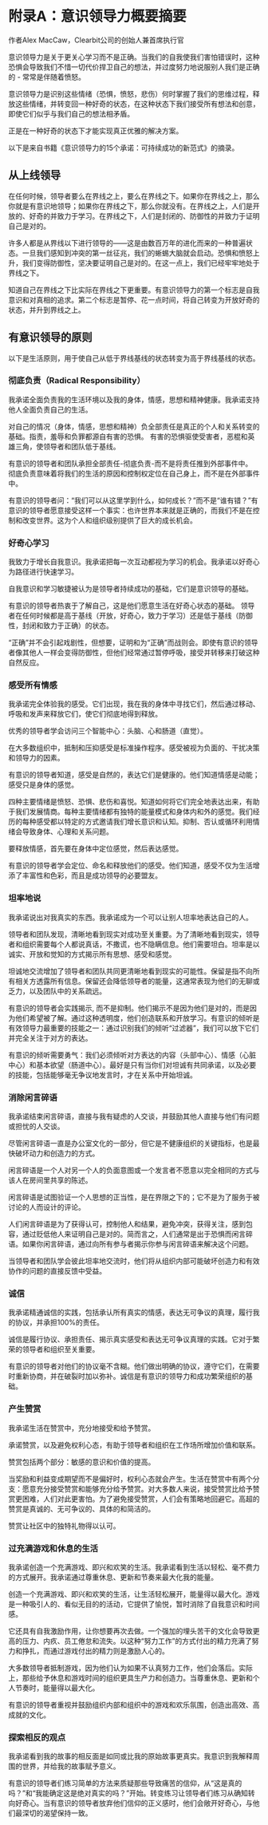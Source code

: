 # 附录A：意识领导力概要摘要
作者Alex MacCaw，Clearbit公司的创始人兼首席执行官

意识领导力是关于更关心学习而不是正确。当我们的自我使我们害怕错误时，这种恐惧会导致我们不惜一切代价捍卫自己的想法，并过度努力地说服别人我们是正确的 - 常常是伴随着愤怒。

意识领导力是识别这些情绪（恐惧，愤怒，悲伤）何时掌握了我们的思维过程，释放这些情绪，并转变回一种好奇的状态，在这种状态下我们接受所有想法和创意，即使它们似乎与我们自己的想法相矛盾。

正是在一种好奇的状态下才能实现真正优雅的解决方案。

以下是来自书籍《意识领导力的15个承诺：可持续成功的新范式》的摘录。

## 从上线领导
在任何时候，领导者要么在界线之上，要么在界线之下。如果你在界线之上，那么你就是有意识地领导；如果你在界线之下，那么你就没有。在界线之上，人们是开放的、好奇的并致力于学习。在界线之下，人们是封闭的、防御性的并致力于证明自己是对的。

许多人都是从界线以下进行领导的——这是由数百万年的进化而来的一种普遍状态。一旦我们感知到冲突的第一丝征兆，我们的蜥蜴大脑就会启动。恐惧和愤怒上升，我们变得防御性，坚决要证明自己是对的。在这一点上，我们已经牢牢地处于界线之下。

知道自己在界线之下比实际在界线之下更重要。有意识领导力的第一个标志是自我意识和对真相的追求。第二个标志是暂停、花一点时间，将自己转变为开放好奇的状态，并升到界线之上。

## 有意识领导的原则
以下是生活原则，用于使自己从低于界线基线的状态转变为高于界线基线的状态。

### 彻底负责（Radical Responsibility）

我承诺全面负责我的生活环境以及我的身体，情感，思想和精神健康。我承诺支持他人全面负责自己的生活。

对自己的情况（身体，情感，思想和精神）负全部责任是真正的个人和关系转变的基础。指责，羞辱和负罪都源自有害的恐惧。 有害的恐惧驱使受害者，恶棍和英雄三角，使领导者和团队低于基线。

有意识的领导者和团队承担全部责任-彻底负责-而不是将责任推到外部事件中。 彻底负责意味着将我们的生活的原因和控制权定位在自己身上，而不是在外部事件中。

有意识的领导者问：“我们可以从这里学到什么，如何成长？”而不是“谁有错？”有意识的领导者愿意接受这样一个事实：也许世界本来就是正确的，而我们不是在控制和改变世界。这为个人和组织级别提供了巨大的成长机会。

### 好奇心学习

我致力于增长自我意识。我承诺把每一次互动都视为学习的机会。我承诺以好奇心为路径进行快速学习。

自我意识和学习敏捷被认为是领导者持续成功的基础，它们是意识领导的基础。

有意识的领导者热衷于了解自己，这是他们愿意生活在好奇心状态的基础。 领导者在任何时候都是高于基线（开放，好奇心，致力于学习）还是低于基线（防御性，封闭和致力于正确）的状态。

“正确”并不会引起戏剧性，但想要，证明和为“正确”而战则会。即使有意识的领导者像其他人一样会变得防御性，但他们经常通过暂停呼吸，接受并转移来打破这种自然反应。

### 感受所有情感

我承诺完全体验我的感受。它们出现，我在我的身体中寻找它们，然后通过移动、呼吸和发声来释放它们，使它们彻底地得到释放。

优秀的领导者学会访问三个智能中心：头脑、心和肠道（直觉）。

在大多数组织中，抵制和压抑感受是标准操作程序。感受被视为负面的、干扰决策和领导力的因素。

有意识的领导者知道，感受是自然的，表达它们是健康的。他们知道情感是动能；感受只是身体的感觉。

四种主要情绪是愤怒、恐惧、悲伤和喜悦。知道如何将它们完全地表达出来，有助于我们发展情商。每种主要情绪都有独特的能量模式和身体内和外的感觉。我们经历的每种感受都以特定的方式邀请我们增长意识和认知。抑制、否认或循环利用情绪会导致身体、心理和关系问题。

要释放情感，首先要在身体中定位感觉，然后表达感觉。

有意识的领导者学会定位、命名和释放他们的感受。他们知道，感受不仅为生活增添了丰富性和色彩，而且是成功领导的必要盟友。

### 坦率地说
我承诺说出对我真实的东西。我承诺成为一个可以让别人坦率地表达自己的人。

领导者和团队发现，清晰地看到现实对成功至关重要。为了清晰地看到现实，领导者和组织需要每个人都说真话，不撒谎，也不隐瞒信息。他们需要坦白。坦率是以诚实、开放和觉知的方式揭示所有思想、感受和感觉。

坦诚地交流增加了领导者和团队共同更清晰地看到现实的可能性。保留是指不向所有相关方透露所有信息。保留还会降低领导者的能量，这通常表现为他们的无聊或乏力，以及团队中的关系疏远。

有意识的领导者会实践揭示, 而不是抑制。他们揭示不是因为他们是对的，而是因为他们希望被了解。通过这种透明度，他们创造联系和开放学习。有意识的倾听是有效领导力最重要的技能之一：通过识别我们的倾听“过滤器”，我们可以放下它们并完全关注于对方的表达。

有意识的倾听需要勇气：我们必须倾听对方表达的内容（头部中心）、情感（心脏中心）和基本欲望（肠道中心）。最好是只有当你们对坦诚有共同承诺，以及必要的技能，包括能够毫无争议地发言时，才在关系中开始坦诚。

### 消除闲言碎语

我承诺结束闲言碎语，直接与我有疑虑的人交谈，并鼓励其他人直接与他们有问题或担忧的人交谈。

尽管闲言碎语一直是办公室文化的一部分，但它是不健康组织的关键指标，也是最快破坏动力和创造力的方式。

闲言碎语是一个人对另一个人的负面意图或一个发言者不愿意以完全相同的方式与该人在房间里共享的陈述。

闲言碎语是试图验证一个人思想的正当性，是在界限之下的；它不是为了服务于被讨论的人而设计的评论。

人们闲言碎语是为了获得认可，控制他人和结果，避免冲突，获得关注，感到包容，通过贬低他人来证明自己是对的。简而言之，人们通常是出于恐惧而闲言碎语。如果你闲言碎语，通过向所有参与者揭示你参与闲言碎语来解决这个问题。

当领导者和团队学会彼此坦率地交流时，他们将从组织内部可能破坏创造力和有效协作的问题的直接反馈中受益。

### 诚信

我承诺精通诚信的实践，包括承认所有真实的情感，表达无可争议的真理，履行我的协议，并承担100%的责任。

诚信是履行协议、承担责任、揭示真实感受和表达无可争议真理的实践。它对于繁荣的领导者和组织至关重要。

有意识的领导者对他们的协议毫不含糊。他们做出明确的协议，遵守它们，在需要时重新协商，并在破裂时加以弥补。诚信是有意识的领导力和成功繁荣组织的基础。

### 产生赞赏

我承诺生活在赞赏中，充分地接受和给予赞赏。

承诺赞赏，以及避免权利心态，有助于领导者和组织在工作场所增加价值和联系。

赞赏包括两个部分：敏感的意识和价值的提高。

当奖励和利益变成期望而不是偏好时，权利心态就会产生。生活在赞赏中有两个分支：愿意充分接受赞赏和能够充分给予赞赏。对大多数人来说，接受赞赏比给予赞赏更困难，人们对此更害怕。为了避免接受赞赏，人们会有策略地回避它。高超的赞赏是真诚的、无可争议的、具体的和简洁的。

赞赏让社区中的独特礼物得以认可。

### 过充满游戏和休息的生活

我承诺创造一个充满游戏、即兴和欢笑的生活。我承诺看到生活以轻松、毫不费力的方式展开。我承诺通过尊重休息、更新和节奏来最大化我的能量。

创造一个充满游戏、即兴和欢笑的生活，让生活轻松展开，能量得以最大化。游戏是一种吸引人的、看似无目的的活动，它提供了愉悦，暂时消除了自我意识和时间感。

它还具有自我激励作用，让你想要再次去做。一个强加的埋头苦干的文化会导致更高的压力、内疚、员工倦怠和流失。以这种“努力工作”的方式付出的精力充满了努力和挣扎，而通过游戏付出的精力则是激励人心的。

大多数领导者抵制游戏，因为他们认为如果不认真努力工作，他们会落后。实际上，那些给予休息和游戏时间的组织更具生产力和创造力。当尊重休息、更新和个人节奏时，能量得以最大化。

有意识的领导者重视并鼓励组织内部和组织中的游戏和欢乐氛围，创造出高效、高成就的文化。

### 探索相反的观点

我承诺看到我的故事的相反面是如同或比我的原始故事更真实。我意识到我解释周围的世界，并给我的故事赋予意义。

有意识的领导者们练习简单的方法来质疑那些导致痛苦的信仰，从“这是真的吗？”和“我能确定这是绝对真实的吗？”开始。转变练习让领导者们练习从确知转向好奇心。当有意识的领导者放弃他们信仰的正义感时，他们会敞开好奇心，与他们最深切的渴望保持一致。